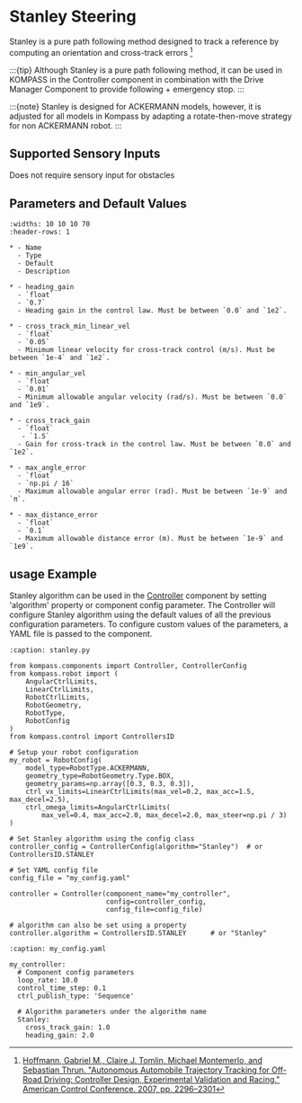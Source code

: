 # Stanley Steering

Stanley is a pure path following method designed to track a reference by computing an orientation and cross-track errors [^1]

:::{tip} Although Stanley is a pure path following method, it can be used in KOMPASS in the Controller component in combination with the Drive Manager Component to provide following + emergency stop.
:::


:::{note} Stanley is designed for ACKERMANN models, however, it is adjusted for all models in Kompass by adapting a rotate-then-move strategy for non ACKERMANN robot.
:::

## Supported Sensory Inputs

Does not require sensory input for obstacles

## Parameters and Default Values

```{list-table}
:widths: 10 10 10 70
:header-rows: 1

* - Name
  - Type
  - Default
  - Description

* - heading_gain
  - `float`
  - `0.7`
  - Heading gain in the control law. Must be between `0.0` and `1e2`.

* - cross_track_min_linear_vel
  - `float`
  - `0.05`
  - Minimum linear velocity for cross-track control (m/s). Must be between `1e-4` and `1e2`.

* - min_angular_vel
  - `float`
  - `0.01`
  - Minimum allowable angular velocity (rad/s). Must be between `0.0` and `1e9`.

* - cross_track_gain
  - `float`
   - `1.5`
  - Gain for cross-track in the control law. Must be between `0.0` and `1e2`.

* - max_angle_error
  - `float`
  - `np.pi / 16`
  - Maximum allowable angular error (rad). Must be between `1e-9` and `π`.

* - max_distance_error
  - `float`
  - `0.1`
  - Maximum allowable distance error (m). Must be between `1e-9` and `1e9`.

```

## usage Example

Stanley algorithm can be used in the [Controller](../../navigation/control.md) component by setting 'algorithm' property or component config parameter. The Controller will configure Stanley algorithm using the default values of all the previous configuration parameters. To configure custom values of the parameters, a YAML file is passed to the component.


```{code-block} python
:caption: stanley.py

from kompass.components import Controller, ControllerConfig
from kompass.robot import (
    AngularCtrlLimits,
    LinearCtrlLimits,
    RobotCtrlLimits,
    RobotGeometry,
    RobotType,
    RobotConfig
)
from kompass.control import ControllersID

# Setup your robot configuration
my_robot = RobotConfig(
    model_type=RobotType.ACKERMANN,
    geometry_type=RobotGeometry.Type.BOX,
    geometry_params=np.array([0.3, 0.3, 0.3]),
    ctrl_vx_limits=LinearCtrlLimits(max_vel=0.2, max_acc=1.5, max_decel=2.5),
    ctrl_omega_limits=AngularCtrlLimits(
        max_vel=0.4, max_acc=2.0, max_decel=2.0, max_steer=np.pi / 3)
)

# Set Stanley algorithm using the config class
controller_config = ControllerConfig(algorithm="Stanley")  # or ControllersID.STANLEY

# Set YAML config file
config_file = "my_config.yaml"

controller = Controller(component_name="my_controller",
                        config=controller_config,
                        config_file=config_file)

# algorithm can also be set using a property
controller.algorithm = ControllersID.STANLEY      # or "Stanley"

```

```{code-block} yaml
:caption: my_config.yaml

my_controller:
  # Component config parameters
  loop_rate: 10.0
  control_time_step: 0.1
  ctrl_publish_type: 'Sequence'

  # Algorithm parameters under the algorithm name
  Stanley:
    cross_track_gain: 1.0
    heading_gain: 2.0
```


[^1]:  [Hoffmann, Gabriel M., Claire J. Tomlin, Michael Montemerlo, and Sebastian Thrun. "Autonomous Automobile Trajectory Tracking for Off-Road Driving: Controller Design, Experimental Validation and Racing." American Control Conference. 2007, pp. 2296–2301](https://ieeexplore.ieee.org/document/4282788)
